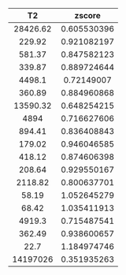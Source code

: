 ﻿| T2       | zscore      |
|:--------:|:-----------:|
| 28426.62 | 0.605530396 |
| 229.92   | 0.921082197 |
| 581.37   | 0.847582123 |
| 339.87   | 0.889724644 |
| 4498.1   | 0.72149007  |
| 360.89   | 0.884960868 |
| 13590.32 | 0.648254215 |
| 4894     | 0.716627606 |
| 894.41   | 0.836408843 |
| 179.02   | 0.946046585 |
| 418.12   | 0.874606398 |
| 208.64   | 0.929550167 |
| 2118.82  | 0.800637701 |
| 58.19    | 1.052645279 |
| 68.42    | 1.035411913 |
| 4919.3   | 0.715487541 |
| 362.49   | 0.938600657 |
| 22.7     | 1.184974746 |
| 14197026 | 0.351935263 |
